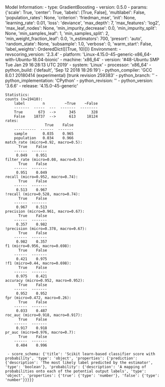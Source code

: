 Model Information:
	 - type: GradientBoosting
	 - version: 0.5.0
	 - params: {'scale': True, 'center': True, 'labels': [True, False], 'multilabel': False, 'population_rates': None, 'criterion': 'friedman_mse', 'init': None, 'learning_rate': 0.01, 'loss': 'deviance', 'max_depth': 7, 'max_features': 'log2', 'max_leaf_nodes': None, 'min_impurity_decrease': 0.0, 'min_impurity_split': None, 'min_samples_leaf': 1, 'min_samples_split': 2, 'min_weight_fraction_leaf': 0.0, 'n_estimators': 700, 'presort': 'auto', 'random_state': None, 'subsample': 1.0, 'verbose': 0, 'warm_start': False, 'label_weights': OrderedDict([(True, 10)])}
	Environment:
	 - revscoring_version: '2.3.4'
	 - platform: 'Linux-4.15.0-45-generic-x86_64-with-Ubuntu-18.04-bionic'
	 - machine: 'x86_64'
	 - version: '#48-Ubuntu SMP Tue Jan 29 16:28:13 UTC 2019'
	 - system: 'Linux'
	 - processor: 'x86_64'
	 - python_build: ('default', 'Sep 12 2018 18:26:19')
	 - python_compiler: 'GCC 8.0.1 20180414 (experimental) [trunk revision 259383'
	 - python_branch: ''
	 - python_implementation: 'CPython'
	 - python_revision: ''
	 - python_version: '3.6.6'
	 - release: '4.15.0-45-generic'
	
	Statistics:
	counts (n=19410):
		label        n         ~True    ~False
		-------  -----  ---  -------  --------
		True       673  -->      345       328
		False    18737  -->      613     18124
	rates:
		              True    False
		----------  ------  -------
		sample       0.035    0.965
		population   0.034    0.966
	match_rate (micro=0.92, macro=0.5):
		  True    False
		------  -------
		 0.049    0.951
	filter_rate (micro=0.08, macro=0.5):
		  True    False
		------  -------
		 0.951    0.049
	recall (micro=0.952, macro=0.74):
		  True    False
		------  -------
		 0.513    0.967
	!recall (micro=0.528, macro=0.74):
		  True    False
		------  -------
		 0.967    0.513
	precision (micro=0.961, macro=0.67):
		  True    False
		------  -------
		 0.357    0.982
	!precision (micro=0.378, macro=0.67):
		  True    False
		------  -------
		 0.982    0.357
	f1 (micro=0.956, macro=0.698):
		  True    False
		------  -------
		 0.421    0.975
	!f1 (micro=0.44, macro=0.698):
		  True    False
		------  -------
		 0.975    0.421
	accuracy (micro=0.952, macro=0.952):
		  True    False
		------  -------
		 0.952    0.952
	fpr (micro=0.472, macro=0.26):
		  True    False
		------  -------
		 0.033    0.487
	roc_auc (micro=0.918, macro=0.917):
		  True    False
		------  -------
		 0.917    0.918
	pr_auc (micro=0.976, macro=0.7):
		  True    False
		------  -------
		 0.404    0.996
	
	 - score_schema: {'title': 'Scikit learn-based classifier score with probability', 'type': 'object', 'properties': {'prediction': {'description': 'The most likely label predicted by the estimator', 'type': 'boolean'}, 'probability': {'description': 'A mapping of probabilities onto each of the potential output labels', 'type': 'object', 'properties': {'true': {'type': 'number'}, 'false': {'type': 'number'}}}}}

